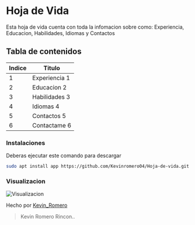 # Hoja de Vida
Esta hoja de vida cuenta con toda la infomacion sobre como: Experiencia, Educacion, Habilidades, Idiomas y Contactos

## Tabla de contenidos
| Indice | Titulo  |
|--|--|
| 1 | Experiencia 1 |
| 2 | Educacion 2 |
| 3 | Habilidades 3 |
| 4 | Idiomas 4 |
| 5 | Contactos 5 |
| 6 | Contactame 6 |

### Instalaciones 
Deberas ejecutar este comando para descargar 

```bash
sudo apt install app https://github.com/Kevinromero04/Hoja-de-vida.git
```

### Visualizacion
![Visualizacion](./gato.png)


Hecho por [Kevin_Romero](https://github.com/Kevinromero04)

>Kevin Romero Rincon..

